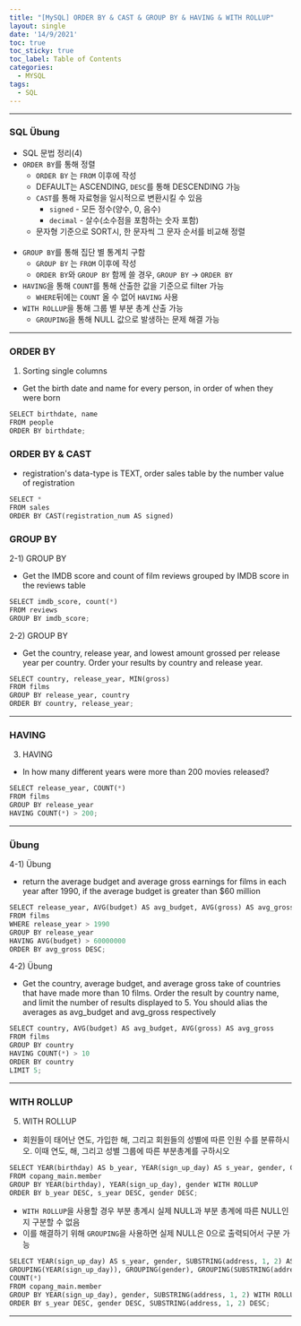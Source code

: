 ```yaml
---
title: "[MySQL] ORDER BY & CAST & GROUP BY & HAVING & WITH ROLLUP"
layout: single
date: '14/9/2021'
toc: true
toc_sticky: true
toc_label: Table of Contents
categories:
  - MYSQL
tags:
  - SQL
---
```


---
### SQL Übung 
* SQL 문법 정리(4)
* ```ORDER BY```를 통해 정렬
    * ```ORDER BY``` 는 ```FROM``` 이후에 작성
    * DEFAULT는 ASCENDING, ```DESC```를 통해 DESCENDING 가능
    * `CAST`를 통해 자료형을 일시적으로 변환시킬 수 있음
      * `signed` - 모든 정수(양수, 0, 음수)
      * `decimal` - 살수(소수점을 포함하는 숫자 포함)
    * 문자형 기준으로 SORT시, 한 문자씩 그 문자 순서를 비교해 정렬
<br><br>
* ```GROUP BY```를 통해 집단 별 통계치 구함
    * ```GROUP BY``` 는 ```FROM``` 이후에 작성
    * ```ORDER BY```와 ```GROUP BY``` 함께 쓸 경우, ```GROUP BY``` → ```ORDER BY```
* ```HAVING```을 통해 ```COUNT```를 통해 산출한 값을 기준으로 filter 가능
    * ```WHERE```뒤에는 ```COUNT``` 올 수 없어 ```HAVING``` 사용
* ```WITH ROLLUP```을 통해 그룹 별 부분 총계 산출 가능
    * `GROUPING`을 통해 NULL 값으로 발생하는 문제 해결 가능

---

### ORDER BY
1) Sorting single columns
* Get the birth date and name for every person, in order of when they were born

```python
SELECT birthdate, name
FROM people
ORDER BY birthdate;
```

### ORDER BY & CAST
* registration's data-type is TEXT, order sales table by the number value of registration

```python
SELECT *
FROM sales
ORDER BY CAST(registration_num AS signed)
```

### GROUP BY
2-1) GROUP BY
* Get the IMDB score and count of film reviews grouped by IMDB score in the reviews table

```python
SELECT imdb_score, count(*)
FROM reviews
GROUP BY imdb_score;
```

2-2) GROUP BY
* Get the country, release year, and lowest amount grossed per release year per country. Order your results by country and release year.

```python
SELECT country, release_year, MIN(gross)
FROM films
GROUP BY release_year, country
ORDER BY country, release_year;
```
---

### HAVING
3) HAVING
* In how many different years were more than 200 movies released?

```python
SELECT release_year, COUNT(*)
FROM films
GROUP BY release_year
HAVING COUNT(*) > 200;
```
---

### Übung
4-1) Übung
* return the average budget and average gross earnings for films in each year after 1990, if the average budget is greater than $60 million

```python
SELECT release_year, AVG(budget) AS avg_budget, AVG(gross) AS avg_gross
FROM films
WHERE release_year > 1990
GROUP BY release_year
HAVING AVG(budget) > 60000000
ORDER BY avg_gross DESC;
```

4-2) Übung
* Get the country, average budget, and average gross take of countries that have made more than 10 films. Order the result by country name, and limit the number of results displayed to 5. You should alias the averages as avg_budget and avg_gross respectively

```python
SELECT country, AVG(budget) AS avg_budget, AVG(gross) AS avg_gross
FROM films
GROUP BY country
HAVING COUNT(*) > 10
ORDER BY country
LIMIT 5;
```

---

### WITH ROLLUP
5) WITH ROLLUP
* 회원들이 태어난 연도, 가입한 해, 그리고 회원들의 성별에 따른 인원 수를 분류하시오. 이때 연도, 해, 그리고 성별 그룹에 따른 부분총계를 구하시오

```python
SELECT YEAR(birthday) AS b_year, YEAR(sign_up_day) AS s_year, gender, COUNT(*)
FROM copang_main.member
GROUP BY YEAR(birthday), YEAR(sign_up_day), gender WITH ROLLUP
ORDER BY b_year DESC, s_year DESC, gender DESC;
```

* `WITH ROLLUP`을 사용할 경우 부분 총계시 실제 NULL과 부분 총계에 따른 NULL인지 구분할 수 없음
* 이를 해결하기 위해 `GROUPING`을 사용하면 실제 NULL은 0으로 출력되어서 구분 가능

```python
SELECT YEAR(sign_up_day) AS s_year, gender, SUBSTRING(address, 1, 2) AS region,
GROUPING(YEAR(sign_up_day)), GROUPING(gender), GROUPING(SUBSTRING(address, 1, 2)),
COUNT(*)
FROM copang_main.member
GROUP BY YEAR(sign_up_day), gender, SUBSTRING(address, 1, 2) WITH ROLLUP
ORDER BY s_year DESC, gender DESC, SUBSTRING(address, 1, 2) DESC;
```
---

